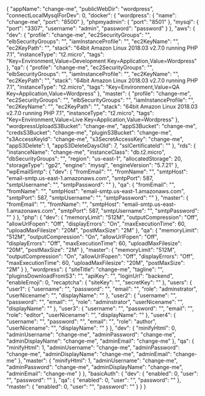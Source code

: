 {
  "appName": "change-me",
  "publicWebDir": "wordpress",
  "connectLocalMysqlForDev": 0,
  "docker": {
    "wordpress": {
      "name": "change-me",
      "port": "8500"
    },
    "phpmyadmin": {
      "port": "8501"
    },
    "mysql": {
      "port": "3307",
      "username": "admin",
      "password": "password"
    }
  },
  "aws": {
    "dev": {
      "profile": "change-me",
      "ec2SecurityGroups": "",
      "elbSecurityGroups": "",
      "iamInstanceProfile": "",
      "ec2KeyName": "",
      "ec2KeyPath": "",
      "stack": "64bit Amazon Linux 2018.03 v2.7.0 running PHP 7.1",
      "instanceType": "t2.micro", 
      "tags": "Key=Environment,Value=Development Key=Application,Value=Wordpress"
    },
    "qa": {
      "profile": "change-me",
      "ec2SecurityGroups": "",
      "elbSecurityGroups": "",
      "iamInstanceProfile": "",
      "ec2KeyName": "",
      "ec2KeyPath": "",
      "stack": "64bit Amazon Linux 2018.03 v2.7.0 running PHP 7.1",
      "instanceType": "t2.micro",
      "tags": "Key=Environment,Value=QA Key=Application,Value=Wordpress"
    },
    "master": {
      "profile": "change-me",
      "ec2SecurityGroups": "",
      "elbSecurityGroups": "",
      "iamInstanceProfile": "",
      "ec2KeyName": "",
      "ec2KeyPath": "",
      "stack": "64bit Amazon Linux 2018.03 v2.7.0 running PHP 7.1",
      "instanceType": "t2.micro",
      "tags": "Key=Environment,Value=Live Key=Application,Value=Wordpress"
    },
    "wordpressUploadS3Bucket": "change-me",
    "appS3Bucket": "change-me",
    "credsS3Bucket": "change-me",
    "pluginS3Bucket": "change-me",
    "s3AccessKeyId": "change-me",
    "s3SecretAccessKey": "change-me",
    "appS3Delete": 1,
    "appS3DeleteDaysOld": 7,
    "sslCertificateId": ""
  },
  "rds": {
    "instanceName": "change-me",
    "instanceClass": "db.t2.micro",
    "dbSecurityGroups": "",
    "region": "us-east-1",
    "allocatedStorage": 20,
    "storageType": "gp2",
    "engine": "mysql",
    "engineVersion": "5.7.21"
  },
  "wpEmailSmtp": {
    "dev": {
      "fromEmail": "",
      "fromName": "",
      "smtpHost": "email-smtp.us-east-1.amazonaws.com",
      "smtpPort": 587,
      "smtpUsername": "",
      "smtpPassword": ""
    },
    "qa": {
      "fromEmail": "",
      "fromName": "",
      "smtpHost": "email-smtp.us-east-1.amazonaws.com",
      "smtpPort": 587,
      "smtpUsername": "",
      "smtpPassword": ""
    },
    "master": {
      "fromEmail": "",
      "fromName": "",
      "smtpHost": "email-smtp.us-east-1.amazonaws.com",
      "smtpPort": 587,
      "smtpUsername": "",
      "smtpPassword": ""
    }
  },
  "php": {
    "dev": {
      "memoryLimit": "512M",
      "outputCompression": "Off",
      "allowUrlFopen": "Off",
      "displayErrors": "On",
      "maxExecutionTime": 60,
      "uploadMaxFilesize": "20M",
      "postMaxSize": "2M"
    },
    "qa": {
      "memoryLimit": "512M",
      "outputCompression": "On",
      "allowUrlFopen": "Off",
      "displayErrors": "Off",
      "maxExecutionTime": 60,
      "uploadMaxFilesize": "20M",
      "postMaxSize": "2M"
    },
    "master": {
      "memoryLimit": "512M",
      "outputCompression": "On",
      "allowUrlFopen": "Off",
      "displayErrors": "Off",
      "maxExecutionTime": 60,
      "uploadMaxFilesize": "20M",
      "postMaxSize": "2M"
    }
  },
  "wordpress": {
    "siteTitle": "change-me",
    "tagline": "",
    "pluginsDownloadFromS3": "",
    "apiKey": "",
    "loginUrl": "backend",
    "enableEmoji": 0,
    "recaptcha": {
      "siteKey": "",
      "secretKey": ""
    },
    "users": {
      "user1": {
        "username": "",
        "password": "",
        "email": "",
        "role": "adminstrator",
        "userNicename": "",
        "displayName": ""
      },
      "user2": {
        "username": "",
        "password": "",
        "email": "",
        "role": "adminstrator",
        "userNicename": "",
        "displayName": ""
      },
      "user3": {
        "username": "",
        "password": "",
        "email": "",
        "role": "editor",
        "userNicename": "",
        "displayName": ""
      },
      "user4": {
        "username": "",
        "password": "",
        "email": "",
        "role": "author",
        "userNicename": "",
        "displayName": ""
      }
    },
    "dev": {
      "minifyHtml": 0,
      "adminUsername": "change-me",
      "adminPassword": "change-me",
      "adminDisplayName": "change-me",
      "adminEmail": "change-me"
    },
    "qa": {
      "minifyHtml": 1,
      "adminUsername": "change-me",
      "adminPassword": "change-me",
      "adminDisplayName": "change-me",
      "adminEmail": "change-me"
    },
    "master": {
      "minifyHtml": 1,
      "adminUsername": "change-me",
      "adminPassword": "change-me",
      "adminDisplayName": "change-me",
      "adminEmail": "change-me"
    }
  },
  "basicAuth": {
    "dev": {
      "enabled": 0,
      "user": "",
      "password": ""
    },
    "qa": {
      "enabled": 0,
      "user": "",
      "password": ""
    },
    "master": {
      "enabled": 0,
      "user": "",
      "password": ""
    }
  }
}
